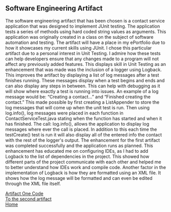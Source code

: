 ## Software Engineering Artifact

The software engineering artifact that has been chosen is a contact service application that was designed to implement JUnit testing. The application tests a series of methods using hard coded string values as arguments. This application was originally created in a class on the subject of software automation and testing. 
The artifact will have a place in my ePortfolio due to how it showcases my current skills using JUnit. I chose this particular artifact due to a personal interest in Unit Testing. I admire how these tests can help developers ensure that any changes made to a program will not affect any previously added features. This displays skill in Unit Testing as an enhancement that was made was the inclusion of a logger using Logback. This improves the artifact by displaying a list of log messages after a test finishes running. These messages display when a test begins and ends and can also display any steps in between. This can help with debugging as it will show where exactly a test is running into issues. An example of a log message would be: “Creating a contact...” and “Finished creating the contact.”
This made possible by first creating a ListAppender to store the log messages that will come up when the unit test is run. Then using log.info(), log messages were placed in each function in ContactServiceTest.java stating when the function has started and when it has finished. The call: log.info(), allows the application to display log messages where ever the call is placed.  In addition to this each time the testCreate() test is run it will also display all of the entered info the contact with the rest of the logger's output. 
The enhancement for the first artifact was completed successfully and the application runs as planned. This enhancement has educated me on configuring IDEs, as I had to add Logback to the list of dependencies in the project. This showed how different parts of the project communicate with each other and helped me to better understand how IDEs work and compile code. Another factor in the implementation of Logback is how they are formatted using an XML file. It shows how the log message will be formatted and can even be edited through the XML file itself. 

[Artifact One Code](https://github.com/kennethpeterson1/kennethpeterson1.github.io/tree/main/ContactServiceEnhanced/ContactService)  
[To the second artifact](DATASTRUCTUREARTIFACT.md)  
[Home](README.md)

